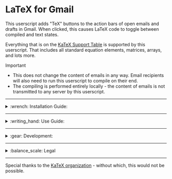 # LaTeX for Gmail

<!---------------------------------------------------------------------------------------------------------------------------------------------------------------------------->
<!-----------------------------------------------------------------------------------HEADER----------------------------------------------------------------------------------->
<!---------------------------------------------------------------------------------------------------------------------------------------------------------------------------->
This userscript adds "TeX" buttons to the action bars of open emails and drafts in Gmail. When clicked, this causes LaTeX code to toggle between compiled and text states.

Everything that is on the [KaTeX Support Table](https://katex.org/docs/support_table) is supported by this userscript. That includes all standard equation elements, matrices, arrays, and lots more.

> [!IMPORTANT]
> * This does not change the content of emails in any way. Email recipients will also need to run this userscript to compile on their end.<br>
> * The compiling is performed entirely locally - the content of emails is not transmitted to any server by this userscript.

<!---------------------------------------------------------------------------------------------------------------------------------------------------------------------------->
<!-----------------------------------------------------------------------------INSTALLATION GUIDE----------------------------------------------------------------------------->
<!---------------------------------------------------------------------------------------------------------------------------------------------------------------------------->
---
<details>
<summary>:wrench: Installation Guide:</summary>

This requires the use of a browser script manager. Violentmonkey is recommended, but other options should also be compatible.
* [Chrome](https://chromewebstore.google.com/detail/violentmonkey/jinjaccalgkegednnccohejagnlnfdag)
* [Firefox](https://addons.mozilla.org/en-US/firefox/addon/violentmonkey/)
* [Edge](https://microsoftedge.microsoft.com/addons/detail/violentmonkey/eeagobfjdenkkddmbclomhiblgggliao)
* [Opera](https://github.com/OpenUserJs/OpenUserJS.org/wiki/Violentmonkey-for-Opera)
* [Safari](https://apps.apple.com/us/app/meddlemonkey/id1539631953?mt=12)

Once you have a browser script manager extension installed on your browser:
* Click [this link](https://github.com/LoganJFisher/LaTeX-for-Gmail/raw/refs/heads/main/LaTeX-for-Gmail.user.js)
* On the new tab, click "Install" (on the left for Violentmonkey)
* Refresh any open Gmail tabs
</details>

<!---------------------------------------------------------------------------------------------------------------------------------------------------------------------------->
<!---------------------------------------------------------------------------------USE GUIDE---------------------------------------------------------------------------------->
<!---------------------------------------------------------------------------------------------------------------------------------------------------------------------------->
---
<details>
<summary>:writing_hand: Use Guide:</summary>

LaTeX code is compiled automatically upon opening an email or expanding an email in a chain. To toggle it off (or back on), click the $\TeX$ button on the action bar at the top of the email.

$~~~~$:accessibility: Ctrl+Alt+L also works as a shortcut to toggle TeX compiling (only for sent & received emails, not drafts).

[KaTeX-supported environments](https://katex.org/docs/support_table) (i.e. anything on their list which starts with `\begin`) (e.g. `\begin{bmatrix}` and `\begin{array}`) can be called at any place in an email. In addition to these, a set of additional delimiters have been added to allow you to create inline and display math environments with ease.

$~~~~$**Accepted math environment delimiters include:**
* Inline mode:
  * `[; ... ;]` <!-- This is from "TeXTheWorld" and "Mathjax for Reddit" -->
  * `\( ... \)`
  * `\begin{math} ... \end{math}`
* Display mode:
  * `[(; ... ;)]` <!-- This is from "TeXTheWorld" and "Mathjax for Reddit" -->
  * `\[ ... \]`
  * `\begin{displaymath} ... \end{displaymath}`
  * `\begin{equation} ... \end{equation}` — *Numerated*

:bulb: Use `\displaystyle` inside inline delimiters to compile as display mode with line breaks. <br>
$~~~~~~$ Example: `\(\displaystyle E=mc^{2}\)`
 
![Example of LaTeX for Gmail in action](https://i.imgur.com/zEIsQeL.png)
</details>

<!---------------------------------------------------------------------------------------------------------------------------------------------------------------------------->
<!---------------------------------------------------------------------------------DEVELOPMENT-------------------------------------------------------------------------------->
<!---------------------------------------------------------------------------------------------------------------------------------------------------------------------------->
 ---
<details>
<summary>:gear: Development:</summary>

**If you would like to contribute, these fixes & additions are the current priorities (but suggestions are welcome):**
* :bug: Bugs:
  * Reply on reply does not generate TeX button
* :gem: Features:
  * Make it possible to right-click the TeX buttons to customize their shortcuts.
    * Could this be saved to a config.json in the browser's local storage such that it wouldn't be lost with userscript updates, and would be resilient to deleting browser cookies?
    * One for email chain
    * One for email reply drafts
    * One for email compose drafts
  * Add [TikZJax](https://github.com/kisonecat/tikzjax) support.
    * Completely unrelated to KaTeX, but should be compatible.
    * TikZ uses `\begin{tikzpicture}` delimiters.
  * Change equation enumeration to maintain a count throughout emails in a chain, keeping track even when minimized.
  * Add descriptive comments to the userscript to accomodate code reviews and user edits.
* :thought_balloon: Pipe Dreams:
  * These will most likely not be pursued, barring a contributor volunteering to put forth the massive effort involved.
    * Support for other popular email services (e.g. Outlook, Yahoo Mail, ProtonMail, AOL Mail, etc.).
      * Request for Outlook at first priority.
      * Each email service would be an independent userscript, not all in one.
      * This repository would then be renamed "LaTeX for Email".
    * Incorporate [LaTeX.js](https://latex.js.org/).
      * This was briefly toyed with, but only partial support with lots of issues was achieved.
        * It seems the ideal would be to still use KaTeX for math environments, and TikZJax for TikZ envionrments, but LaTeX.js would be useful for general document formatting.
</details>

<!---------------------------------------------------------------------------------------------------------------------------------------------------------------------------->
<!-----------------------------------------------------------------------------------LEGAL------------------------------------------------------------------------------------>
<!---------------------------------------------------------------------------------------------------------------------------------------------------------------------------->
---
<details>
<summary>:balance_scale: Legal</summary>
This userscript, LaTeX for Gmail, is an independent project and is not affiliated with, endorsed, sponsored, or supported by Google LLC, Alphabet Inc., or any of their subsidiaries. The aforementioned entities are not responsible for any issues, damages, or consequences arising from the use of this userscript. By using this userscript, you acknowledge that you are doing so at your own risk and agree to hold Google LLC, Alphabet Inc., and their respective affiliates harmless from any claims, losses, or damages arising from your use of this userscript.

Google LLC reserves the right to request that the distribution of this userscript be ceased, or that the userscript or this Github repository be altered, if it violates Google's terms of service, policies, or guidelines, or if it causes harm to Google's reputation, user experience, or data privacy.

The MIT license under which this userscript is distributed can be viewed [here](https://github.com/LoganJFisher/LaTeX-for-Gmail/blob/main/LICENSE).
</details>

---
Special thanks to the [KaTeX organization](https://katex.org/) - without which, this would not be possible.
